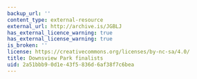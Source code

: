 ```yaml
---
backup_url: ''
content_type: external-resource
external_url: http://archive.is/JGBLJ
has_external_licence_warning: true
has_external_license_warning: true
is_broken: ''
license: https://creativecommons.org/licenses/by-nc-sa/4.0/
title: Downsview Park finalists
uid: 2a51bbb9-0d1e-43f5-836d-6af38f7c6bea
---
```


